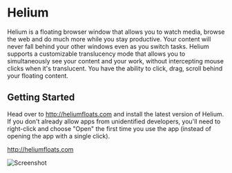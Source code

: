 # Helium

Helium is a floating browser window that allows you to watch media, browse the
web and do much more while you stay productive. Your content will never fall
behind your other windows even as you switch tasks. Helium supports a
customizable translucency mode that allows you to simultaneously see your
content and your work, without intercepting mouse clicks when it's translucent.
You have the ability to click, drag, scroll behind your floating content. 

## Getting Started

Head over to http://heliumfloats.com and install the latest version of Helium.
If you don't already allow apps from unidentified developers, you'll need to
right-click and choose "Open" the first time you use the app (instead of
opening the app with a single click).

http://heliumfloats.com

![Screenshot](http://heliumfloats.com/screenshot.png)
